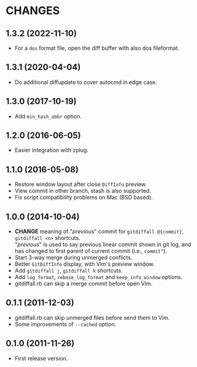 CHANGES
=======

## 1.3.2 (2022-11-10)

* For a `dos` format file, open the diff buffer with also dos fileformat.

## 1.3.1 (2020-04-04)

* Do additional diffupdate to cover autocmd in edge case.

## 1.3.0 (2017-10-19)

* Add `min_hash_abbr` option.

## 1.2.0 (2016-06-05)

* Easier integration with zplug.

## 1.1.0 (2016-05-08)

* Restore window layout after close `DiffInfo` preview.
* View commit in other branch, stash is also supported.
* Fix script compatibility problems on Mac (BSD based).

## 1.0.0 (2014-10-04)

* **CHANGE** meaning of "_previous_" commit for `gitdiffall @{commit}`, `gitdiffall <n>` shortcuts.  
  "_previous_" is used to say previous linear commit shown in git log,
  and has changed to first parent of current commit (i.e., `commit^`).
* Start 3-way merge during unmerged conflicts.
* Better `GitDiffInfo` display, with Vim's preview window.
* Add `gitdiffall j`, `gitdiffall k` shortcuts.
* Add `log_format`, `rebase_log_format` and `keep_info_window` options.
* gitdiffall.rb can skip a merge commit before open Vim.

## 0.1.1 (2011-12-03)

* gitdiffall.rb can skip unmerged files before send them to Vim.
* Some improvements of `--cached` option.

## 0.1.0 (2011-11-26)

* First release version.
